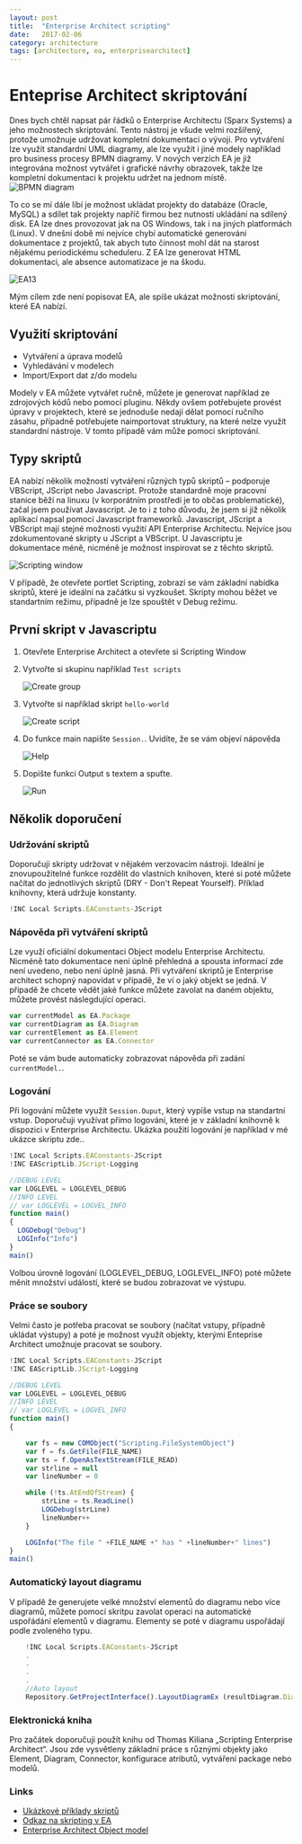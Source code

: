 ```yaml
---
layout: post
title:  "Enterprise Architect scripting"
date:   2017-02-06
category: architecture
tags: [architecture, ea, enterprisearchitect]
---
```


Enteprise Architect skriptování
=====

Dnes bych chtěl napsat pár řádků o Enterprise Architectu (Sparx Systems) a jeho možnostech skriptování. Tento nástroj je všude velmi rozšířený, protože umožnuje udržovat kompletní dokumentaci o vývoji.  Pro vytváření lze využít standardní UML diagramy, ale lze využít i jiné modely například pro business procesy  BPMN diagramy. V nových verzích EA je již integrována možnost vytvářet i grafické návrhy obrazovek, takže lze kompletní dokumentaci k projektu udržet na jednom místě.
![BPMN diagram](/public/ea/bpmn.png "BPMN diagram")

To co se mí dále líbí je možnost ukládat projekty do databáze (Oracle, MySQL) a sdílet tak projekty napříč firmou bez nutnosti ukládání na sdílený disk. EA lze dnes provozovat jak na OS Windows, tak i na jiných platformách (Linux). V dnešní době mi nejvíce chybí automatické generování dokumentace z projektů, tak abych tuto činnost mohl dát na starost nějakému periodickému scheduleru. Z EA lze generovat HTML dokumentaci, ale absence automatizace je na škodu.

![EA13](/public/ea/ea.png "Enterprise Architect 13")

Mým cílem zde není popisovat EA, ale spíše ukázat možnosti skriptování, které EA nabízí.

Využití skriptování
-----

* Vytváření a úprava modelů
* Vyhledávání v modelech
* Import/Export dat z/do modelu

Modely v EA můžete vytvářet ručně, můžete je generovat například ze zdrojových kódů nebo pomocí pluginu. Někdy ovšem potřebujete provést úpravy v projektech, které se jednoduše nedají dělat pomocí ručního zásahu, případně potřebujete naimportovat struktury, na které nelze využít standardní nástroje. V tomto případě vám může pomoci skriptování.

Typy skriptů
-----

EA nabízí několik možností vytváření různých typů skriptů – podporuje VBScript, JScript nebo Javascript. Protože standardně moje pracovní stanice běží na linuxu (v korporátním prostředí je to občas problematické), začal jsem používat Javascript. Je to i z toho důvodu, že jsem si již několik aplikací napsal pomocí Javascript frameworků.
Javascript, JScript a VBScript mají stejné možnosti využití API Enterprise Architectu. Nejvíce jsou zdokumentované skripty u JScript a VBScript. U Javascriptu je dokumentace méně, nicméně je možnost inspirovat se z těchto skriptů.

![Scripting window](/public/ea/scripting.png "Scripting window")


V případě, že otevřete portlet Scripting, zobrazí se vám základní nabídka skriptů, které je ideální na začátku si vyzkoušet. Skripty mohou běžet ve standartním režimu, případně je lze spouštět v Debug režimu.

První skript v Javascriptu
-----

1. Otevřete Enterprise Architect a otevřete si Scripting Window

2. Vytvořte si skupinu například `Test scripts`

   ![Create group](/public/ea/group.png "Create group")

3. Vytvořte si například skript `hello-world`

   ![Create script](/public/ea/new-script.png "Create script")

4. Do funkce main napište `Session.`. Uvidíte, že se vám objeví nápověda

   ![Help](/public/ea/word-listen.png "Help")

5. Dopište funkci Output s textem a spuťte.

   ![Run](/public/ea/hello-world.png "Run")


Několik doporučení
-----

### Udržování skriptů
Doporučuji skripty udržovat v nějakém verzovacím nástroji. Ideální je znovupoužitelné funkce rozdělit do vlastních knihoven, které si poté můžete načítat do jednotlivých skriptů (DRY - Don't Repeat Yourself). Příklad knihovny, která udržuje konstanty.

````javascript
!INC Local Scripts.EAConstants-JScript

````

### Nápověda při vytváření skriptů
Lze využí oficiální dokumentaci Object modelu Enterprise Architectu. Nicméně tato dokumentace není úplně přehledná a spousta informací zde není uvedeno, nebo není úplně jasná.
Při vytváření skriptů je Enterprise architect schopný napovídat v případě, že ví o jaký objekt se jedná. V případě že chcete vědět jaké funkce můžete zavolat na daném objektu, můžete provést náslegdující operaci.

````javascript
var currentModel as EA.Package
var currentDiagram as EA.Diagram
var currentElement as EA.Element
var currentConnector as EA.Connector
````

Poté se vám bude automaticky zobrazovat nápověda při zadání `currentModel.`.


### Logování
Při logování můžete využít `Session.Ouput`, který vypíše vstup na standartní vstup. Doporučuji využívat přímo logování, které je v základní knihovně k dispozici v Enterprise Architectu. Ukázka použití logování je například v mé ukázce skriptu zde..

````javascript
!INC Local Scripts.EAConstants-JScript
!INC EAScriptLib.JScript-Logging

//DEBUG LEVEL
var LOGLEVEL = LOGLEVEL_DEBUG
//INFO LEVEL
// var LOGLEVEL = LOGVEL_INFO
function main()
{
  LOGDebug("Debug")
  LOGInfo("Info")
}
main()
````
Volbou úrovně logování (LOGLEVEL_DEBUG, LOGLEVEL_INFO) poté můžete měnit množství událostí, které se budou zobrazovat ve výstupu. 

### Práce se soubory

Velmi často je potřeba pracovat se soubory (načítat vstupy, případně ukládat výstupy) a poté je možnost využít objekty, kterými Enteprise Architect umožnuje pracovat se soubory.

````javascript
!INC Local Scripts.EAConstants-JScript
!INC EAScriptLib.JScript-Logging

//DEBUG LEVEL
var LOGLEVEL = LOGLEVEL_DEBUG
//INFO LEVEL
// var LOGLEVEL = LOGVEL_INFO
function main()
{

    var fs = new COMObject("Scripting.FileSystemObject")
    var f = fs.GetFile(FILE_NAME)
    var ts = f.OpenAsTextStream(FILE_READ)
    var strline = null
    var lineNumber = 0

    while (!ts.AtEndOfStream) {
        strLine = ts.ReadLine()
        LOGDebug(strLine)
        lineNumber++
    }

    LOGInfo("The file " +FILE_NAME +" has " +lineNumber+" lines")
}
main()
````

### Automatický layout diagramu
V případě že generujete velké množství elementů do diagramu nebo více diagramů, můžete pomocí skritpu zavolat operaci na automatické uspořádání elementů v diagramu. Elementy se poté v diagramu uspořádají podle zvoleného typu.

````javascript 
    !INC Local Scripts.EAConstants-JScript
    .
    .
    .
    .	
    //Auto layout
    Repository.GetProjectInterface().LayoutDiagramEx (resultDiagram.DiagramGUID, lsLayoutDirectionRight, 67, 40, 20, true)
````

### Elektronická kniha
Pro začátek doporučuji použít knihu od Thomas Kiliana „Scripting Enterprise Architect“. Jsou zde vysvětleny základní práce s různými objekty jako Element, Diagram, Connector, konfigurace atributů, vytváření package nebo modelů.

### Links

* [Ukázkové příklady skriptů](https://github.com/vladimirmezera/ea-scripts/)
* [Odkaz na skripting v EA](http://www.sparxsystems.com/enterprise_architect_user_guide/10/automation_and_scripting/the_scripter_window.html)
* [Enterprise Architect Object model](http://www.sparxsystems.com/enterprise_architect_user_guide/9.3/automation/theautomationinterface.html)


